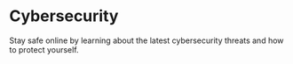# Cybersecurity

Stay safe online by learning about the latest cybersecurity threats and how to protect yourself.
